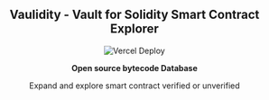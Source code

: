<p align="center">
  <h2 align="center">Vaulidity - Vault for Solidity Smart Contract Explorer</h2>
  <p align="center">
    <img src="https://therealsujitk-vercel-badge.vercel.app/?app=vaulidity" alt="Vercel Deploy">
  </p>
  <p align="center"><b>Open source bytecode Database</b></p>
  <p align="center">Expand and explore smart contract verified or unverified</p>
</p>
